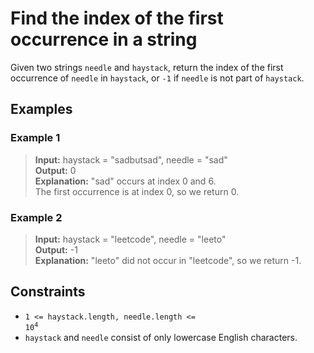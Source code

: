 # Find the index of the first occurrence in a string
Given two strings `needle` and `haystack`, return the index of the first occurrence of `needle` in `haystack`, or `-1` if `needle` is not part of `haystack`.

## Examples
### Example 1
> **Input:** haystack = "sadbutsad", needle = "sad"  
> **Output:** 0  
> **Explanation:** "sad" occurs at index 0 and 6.  
> The first occurrence is at index 0, so we return 0.  

### Example 2
> **Input:** haystack = "leetcode", needle = "leeto"  
> **Output:** -1  
> **Explanation:** "leeto" did not occur in "leetcode", so we return -1.  

## Constraints
* <code>1 <= haystack.length, needle.length <= 10<sup>4</sup></code>
* `haystack` and `needle` consist of only lowercase English characters.

